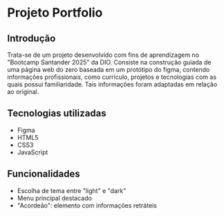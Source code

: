 <h1>Projeto Portfolio</h1>

<h2>Introdução</h2>

<p>Trata-se de um projeto desenvolvido com fins de aprendizagem no "Bootcamp Santander 2025" da DIO. Consiste na construção guiada de uma página web do zero baseada em um protótipo do figma, contendo informações profissionais, como currículo, projetos e tecnologias com as quais possui familiaridade. Tais informações foram adaptadas em relação ao original.</p>

<h2>Tecnologias utilizadas</h2>

<ul>
    <li>Figma
    <li>HTML5
    <li>CSS3
    <li>JavaScript
</ul>

<h2>Funcionalidades</h2>

<ul>
    <li>Escolha de tema entre "light" e "dark"
    <li>Menu principal destacado 
    <li>"Acordeão": elemento com informações retráteis
</ul>